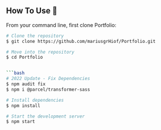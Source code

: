 ## How To Use 🔧

From your command line, first clone Portfolio:

```bash
# Clone the repository
$ git clone https://github.com/mariusgrHiof/Portfolio.git

# Move into the repository
$ cd Portfolio


```bash
# 2022 Update - Fix Dependencies
$ npm audit fix
$ npm i @parcel/transformer-sass

# Install dependencies
$ npm install

# Start the development server
$ npm start
